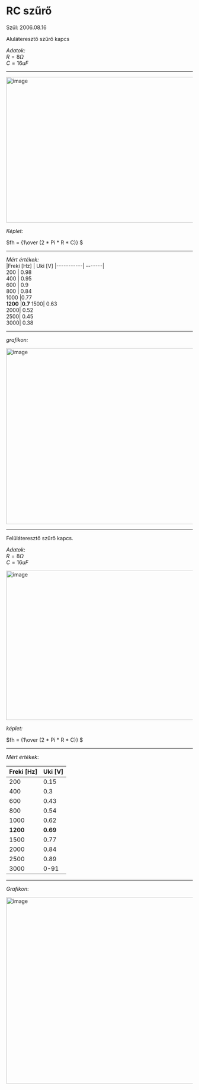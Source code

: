 # RC szűrő  

Szül: 2006.08.16  

Aluláteresztő szűrő kapcs  

*Adatok:*  
$R = 8 Ω$  
$C = 16 uF$  

---  
<img width="797" height="392" alt="image" src="https://github.com/user-attachments/assets/09ff4108-a613-4816-ac4d-e65b239944c0" />

*Képlet:*  

$fh = {1\over  (2 * Pi * R * C)} $


---  

*Mért értékek:*  
|Freki [Hz] |	Uki [V]
|-----------| -------|	
200 |	0.98  
400 |	0.95  
600 |	0.9  
800 |	0.84  
1000 |0.77  
**1200** |**0.7** 
1500| 0.63  
2000| 0.52  
2500| 0.45  
3000| 0.38   

------  

*grafikon:*  

<img width="757" height="474" alt="image" src="https://github.com/user-attachments/assets/8fd088ed-3f18-482d-af26-9e6f79af1af4" />

----  
Felüláteresztő szűrő kapcs.  

*Adatok*:  
$R  = 8Ω$  
$C = 16 uF$  

<img width="898" height="402" alt="image" src="https://github.com/user-attachments/assets/ea9e29da-a9ed-49dd-a0a2-dffb7e7a93c6" />
 

*képlet:*  

$fh = {1\over  (2 * Pi * R * C)} $

----  

*Mért értékek*:  

|Freki [Hz] | Uki [V]  
|---------|--------|  
200 |	0.15  
400 |	0.3  
600 | 0.43  
800 | 0.54  
1000 | 0.62  
**1200** | **0.69** 
1500 | 0.77  
2000 | 0.84  
2500 | 0.89  
3000 | 0-91  

-----  

*Grafikon*:  

<img width="1019" height="502" alt="image" src="https://github.com/user-attachments/assets/3b0c035b-d81d-45af-b90b-f786952e5841" />
















